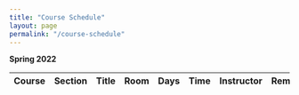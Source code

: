 ```yaml
---
title: "Course Schedule"
layout: page
permalink: "/course-schedule"
---
```


**Spring 2022**

<script src="https://cdnjs.cloudflare.com/ajax/libs/xlsx/0.18.5/xlsx.full.min.js"></script>

<table id="schedule">
  <thead>
    <tr>
      <th>Course</th>
      <th>Section</th>
      <th>Title</th>
      <th>Room</th>
      <th>Days</th>
      <th>Time</th>
      <th>Instructor</th>
      <th>Remark</th>
    </tr>
  </thead>
  <tbody id="schedule_listing">
  </tbody>
</table>

<script type="text/javascript">

window.onload = function() {

  printSchedule();

}

</script>
